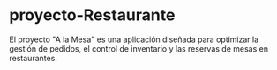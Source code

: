 # proyecto-Restaurante
El proyecto "A la Mesa" es una aplicación diseñada para optimizar la gestión de pedidos, el control de inventario y las reservas de mesas en restaurantes.
